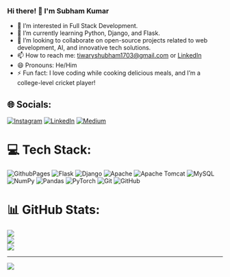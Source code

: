 ### Hi there! 👋 I'm Subham Kumar

- 👀 I’m interested in Full Stack Development.
- 🌱 I’m currently learning Python, Django, and Flask.
- 💞️ I’m looking to collaborate on open-source projects related to web development, AI, and innovative tech solutions.
- 📫 How to reach me: tiwaryshubham1703@gmail.com or [LinkedIn](https://www.linkedin.com/in/subhamkumar1703/)
- 😄 Pronouns: He/Him
- ⚡ Fun fact: I love coding while cooking delicious meals, and I’m a college-level cricket player!



## 🌐 Socials:
[![Instagram](https://img.shields.io/badge/Instagram-%23E4405F.svg?logo=Instagram&logoColor=white)](https://instagram.com/shubhamtiwary1703) [![LinkedIn](https://img.shields.io/badge/LinkedIn-%230077B5.svg?logo=linkedin&logoColor=white)](https://linkedin.com/in/subhamkumar1703) [![Medium](https://img.shields.io/badge/Medium-12100E?logo=medium&logoColor=white)](https://medium.com/@kumarsubham17398) 

# 💻 Tech Stack:
![GithubPages](https://img.shields.io/badge/github%20pages-121013?style=for-the-badge&logo=github&logoColor=white) ![Flask](https://img.shields.io/badge/flask-%23000.svg?style=for-the-badge&logo=flask&logoColor=white) ![Django](https://img.shields.io/badge/django-%23092E20.svg?style=for-the-badge&logo=django&logoColor=white) ![Apache](https://img.shields.io/badge/apache-%23D42029.svg?style=for-the-badge&logo=apache&logoColor=white) ![Apache Tomcat](https://img.shields.io/badge/apache%20tomcat-%23F8DC75.svg?style=for-the-badge&logo=apache-tomcat&logoColor=black) ![MySQL](https://img.shields.io/badge/mysql-4479A1.svg?style=for-the-badge&logo=mysql&logoColor=white) ![NumPy](https://img.shields.io/badge/numpy-%23013243.svg?style=for-the-badge&logo=numpy&logoColor=white) ![Pandas](https://img.shields.io/badge/pandas-%23150458.svg?style=for-the-badge&logo=pandas&logoColor=white) ![PyTorch](https://img.shields.io/badge/PyTorch-%23EE4C2C.svg?style=for-the-badge&logo=PyTorch&logoColor=white) ![Git](https://img.shields.io/badge/git-%23F05033.svg?style=for-the-badge&logo=git&logoColor=white) ![GitHub](https://img.shields.io/badge/github-%23121011.svg?style=for-the-badge&logo=github&logoColor=white)
# 📊 GitHub Stats:
![](https://github-readme-stats.vercel.app/api?username=tiwaryshubham1703&theme=dark&hide_border=false&include_all_commits=false&count_private=false)<br/>
![](https://github-readme-streak-stats.herokuapp.com/?user=tiwaryshubham1703&theme=dark&hide_border=false)<br/>
![](https://github-readme-stats.vercel.app/api/top-langs/?username=tiwaryshubham1703&theme=dark&hide_border=false&include_all_commits=false&count_private=false&layout=compact)

---
[![](https://visitcount.itsvg.in/api?id=tiwaryshubham1703&icon=0&color=0)](https://visitcount.itsvg.in)

<!-- Proudly created with GPRM ( https://gprm.itsvg.in ) -->
